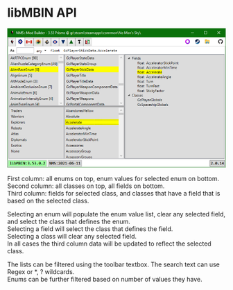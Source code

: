 # libMBIN API
![](Tab_libMBIN.png)

First column: all enums on top, enum values for selected enum on bottom.</br>
Second column: all classes on top, all fields on bottom.</br>
Third column: fields for selected class, and classes that have a field that is based on the selected class.</br>

Selecting an enum will populate the enum value list, clear any selected field, and select the class that defines the enum.</br>
Selecting a field will select the class that defines the field.</br>
Selecting a class will clear any selected field.</br>
In all cases the third column data will be updated to reflect the selected class.

The lists can be filtered using the toolbar textbox.  The search text can use Regex or *, ? wildcards.</br>
Enums can be further filtered based on number of values they have.

</br>
